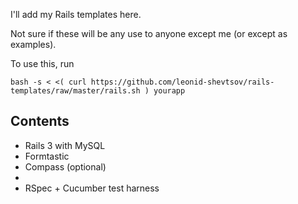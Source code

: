 I'll add my Rails templates here.

Not sure if these will be any use to anyone except me (or except as examples).

To use this, run

    bash -s < <( curl https://github.com/leonid-shevtsov/rails-templates/raw/master/rails.sh ) yourapp

## Contents

* Rails 3 with MySQL
* Formtastic
* Compass (optional)
*
* RSpec + Cucumber test harness
